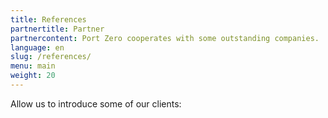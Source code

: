 ```yaml
---
title: References
partnertitle: Partner
partnercontent: Port Zero cooperates with some outstanding companies.
language: en
slug: /references/
menu: main
weight: 20
---
```


Allow us to introduce some of our clients:
